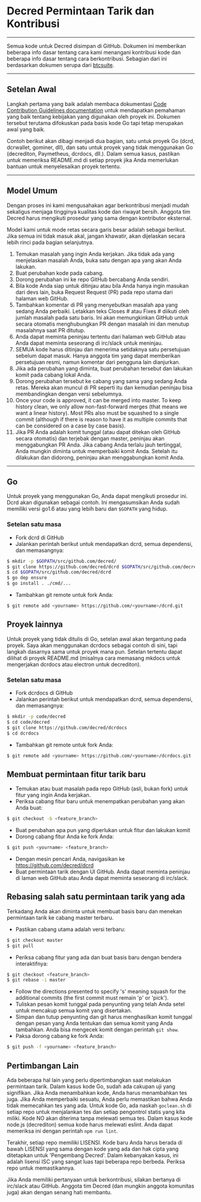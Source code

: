 # Decred Permintaan Tarik dan Kontribusi 

---

Semua kode untuk Decred disimpan di GitHub. Dokumen ini memberikan beberapa info dasar tentang cara kami menangani kontribusi kode dan beberapa info dasar tentang cara berkontribusi. Sebagian dari ini berdasarkan dokumen serupa dari [btcsuite](https://github.com/btcsuite).

---

## Setelan Awal 

Langkah pertama yang baik adalah membaca dokumentasi [Code Contribution Guidelines documentation](https://github.com/decred/dcrd/blob/master/docs/code_contribution_guidelines.md) untuk mendapatkan pemahaman yang baik tentang kebijakan yang digunakan oleh 
proyek ini. Dokumen tersebut terutama difokuskan pada basis kode Go tapi tetap merupakan awal yang baik.

Contoh berikut akan dibagi menjadi dua bagian, satu untuk proyek Go (dcrd, dcrwallet, gominer, dll), dan satu untuk proyek yang tidak menggunakan Go (decrediton, Paymetheus, dcrdocs, dll.). Dalam semua kasus, pastikan untuk memeriksa README.md di setiap proyek jika Anda memerlukan bantuan untuk menyelesaikan proyek tertentu.

---

## Model Umum 

Dengan proses ini kami mengusahakan agar berkontribusi menjadi mudah sekaligus menjaga tingginya kualitas kode dan riwayat bersih. Anggota tim Decred harus mengikuti prosedur yang sama dengan kontributor eksternal.

Model kami untuk mode retas secara garis besar adalah sebagai berikut. Jika semua ini tidak masuk akal, jangan khawatir, akan dijelaskan secara lebih rinci pada bagian selanjutnya.

1. Temukan masalah yang ingin Anda kerjakan. Jika tidak ada yang menjelaskan masalah Anda, buka satu dengan apa yang akan Anda lakukan.
1. Buat perubahan kode pada cabang.
1. Dorong perubahan ini ke repo GitHub bercabang Anda sendiri.
1. Bila kode Anda siap untuk ditinjau atau bila Anda hanya ingin masukan dari devs lain, buka Request Request (PR) pada repo utama dari halaman web GitHub.
1. Tambahkan komentar di PR yang menyebutkan masalah apa yang sedang Anda perbaiki. Letakkan teks Closes # atau Fixes # diikuti oleh jumlah masalah pada satu baris. Ini akan memungkinkan GitHub untuk secara otomatis menghubungkan PR dengan masalah ini dan menutup masalahnya saat PR ditutup.
1. Anda dapat meminta peninjau tertentu dari halaman web GitHub atau Anda dapat meminta seseorang di irc/slack untuk meninjau.
1. SEMUA kode harus ditinjau dan menerima setidaknya satu persetujuan sebelum dapat masuk. Hanya anggota tim yang dapat memberikan persetujuan resmi, namun komentar dari pengguna lain dianjurkan.
1. Jika ada perubahan yang diminta, buat perubahan tersebut dan lakukan komit pada cabang lokal Anda.
1. Dorong perubahan tersebut ke cabang yang sama yang sedang Anda retas. Mereka akan muncul di PR seperti itu dan kemudian peninjau bisa membandingkan dengan versi sebelumnya.
1. Once your code is approved, it can be merged into master.  To keep history clean, we only allow non-fast-forward merges (that means we want a linear history).  Most PRs also must be squashed to a single commit (although if there is reason to have it as multiple commits that can be considered on a case by case basis).
1. Jika PR Anda adalah komit tunggal (atau dapat ditekan oleh GitHub secara otomatis) dan terjebak dengan master, peninjau akan menggabungkan PR Anda. Jika cabang Anda terlalu jauh tertinggal, Anda mungkin diminta untuk memperbaiki komit Anda. Setelah itu dilakukan dan didorong, peninjau akan menggabungkan komit Anda.

---

## Go 

Untuk proyek yang menggunakan Go, Anda dapat mengikuti prosedur ini. Dcrd akan digunakan sebagai contoh. Ini mengasumsikan Anda sudah memiliki versi go1.6 atau yang lebih baru dan `$GOPATH` yang hidup.

### Setelan satu masa
- Fork dcrd di GitHub
- Jalankan perintah berikut untuk mendapatkan dcrd, semua dependensi, dan memasangnya:

```bash
$ mkdir -p $GOPATH/src/github.com/decred/
$ git clone https://github.com/decred/dcrd $GOPATH/src/github.com/decred/dcrd
$ cd $GOPATH/src/github.com/decred/dcrd
$ go dep ensure
$ go install . ./cmd/...
```

- Tambahkan git remote untuk fork Anda:

```bash
$ git remote add <yourname> https://github.com/<yourname>/dcrd.git
```

## Proyek lainnya 

Untuk proyek yang tidak ditulis di Go, setelan awal akan tergantung pada proyek. Saya akan menggunakan dcrdocs sebagai contoh di sini, tapi langkah dasarnya sama untuk proyek mana pun. Setelan tertentu dapat dilihat di proyek README.md (misalnya cara memasang mkdocs untuk mengerjakan dcrdocs atau electron untuk decrediton).

### Setelan satu masa 
- Fork dcrdocs di GitHub
- Jalankan perintah berikut untuk mendapatkan dcrd, semua dependensi, dan memasangnya:

```bash
$ mkdir -p code/decred
$ cd code/decred
$ git clone https://github.com/decred/dcrdocs
$ cd dcrdocs
```

- Tambahkan git remote untuk fork Anda:

```bash
$ git remote add <yourname> https://github.com/<yourname>/dcrdocs.git
```

## Membuat permintaan fitur tarik baru 
- Temukan atau buat masalah pada repo GitHub (asli, bukan fork) untuk fitur yang ingin Anda kerjakan.
- Periksa cabang fitur baru untuk menempatkan perubahan yang akan Anda buat:

```bash
$ git checkout -b <feature_branch>
```
- Buat perubahan apa pun yang diperlukan untuk fitur dan lakukan komit
- Dorong cabang fitur Anda ke fork Anda:

```bash
$ git push <yourname> <feature_branch>
```
- Dengan mesin pencari Anda, navigasikan ke https://github.com/decred/dcrd
- Buat permintaan tarik dengan UI GitHub. Anda dapat meminta peninjau di laman web GitHub atau Anda dapat meminta seseorang di irc/slack.

## Rebasing salah satu permintaan tarik yang ada 

Terkadang Anda akan diminta untuk membuat basis baru dan menekan permintaan tarik ke cabang master terbaru.

- Pastikan cabang utama adalah versi terbaru:

```bash
$ git checkout master
$ git pull
```
- Periksa cabang fitur yang ada dan buat basis baru dengan bendera interaktifnya:

```bash
$ git checkout <feature_branch>
$ git rebase -i master
```
- Follow the directions presented to specify 's' meaning squash for the additional commits (the first commit must remain 'p' or 'pick').
- Tuliskan pesan komit tunggal pada penyunting yang telah Anda setel untuk mencakup semua komit yang disertakan.
- Simpan dan tutup penyunting dan git harus menghasilkan komit tunggal dengan pesan yang Anda tentukan dan semua komit yang Anda tambahkan. Anda bisa mengecek komit dengan perintah ```git show```.
- Paksa dorong cabang ke fork Anda:

```bash
$ git push -f <yourname> <feature_branch>
```

## Pertimbangan Lain 

Ada beberapa hal lain yang perlu dipertimbangkan saat melakukan permintaan tarik. Dalam kasus kode Go, sudah ada cakupan uji yang signifikan. Jika Anda menambahkan kode, Anda harus menambahkan tes juga. Jika Anda memperbaiki sesuatu, Anda perlu memastikan bahwa Anda tidak memecahkan tes yang ada. Untuk kode Go, ada naskah ```goclean.sh``` di setiap repo untuk menjalankan tes dan setiap pengontrol statis yang kita miliki. Kode NO akan diterima tanpa melewati semua tes. Dalam kasus kode node.js (decrediton) semua kode harus melewati eslint. Anda dapat memeriksa ini dengan perintah ```npm run lint```.

Terakhir, setiap repo memiliki LISENSI. Kode baru Anda harus berada di bawah LISENSI yang sama dengan kode yang ada dan hak cipta yang ditetapkan untuk 'Pengembang Decred'. Dalam kebanyakan kasus, ini adalah lisensi ISC yang sangat luas tapi beberapa repo berbeda. Periksa repo untuk memastikannya.

Jika Anda memiliki pertanyaan untuk berkontribusi, silakan bertanya di irc/slack atau GitHub. Anggota tim Decred (dan mungkin anggota komunitas juga) akan dengan senang hati membantu.

